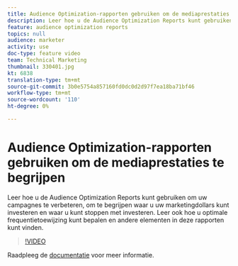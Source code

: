 ```yaml
---
title: Audience Optimization-rapporten gebruiken om de mediaprestaties te begrijpen
description: Leer hoe u de Audience Optimization Reports kunt gebruiken om uw campagnes te verbeteren, om te begrijpen waar u uw marketingdollars kunt investeren en waar u kunt stoppen met investeren. Leer ook hoe u optimale frequentietoewijzing kunt bepalen en andere elementen in deze rapporten kunt vinden.
feature: audience optimization reports
topics: null
audience: marketer
activity: use
doc-type: feature video
team: Technical Marketing
thumbnail: 330401.jpg
kt: 6838
translation-type: tm+mt
source-git-commit: 3b0e5754a857160fd0dc0d2d97f7ea18ba71bf46
workflow-type: tm+mt
source-wordcount: '110'
ht-degree: 0%

---
```



# Audience Optimization-rapporten gebruiken om de mediaprestaties te begrijpen

Leer hoe u de Audience Optimization Reports kunt gebruiken om uw campagnes te verbeteren, om te begrijpen waar u uw marketingdollars kunt investeren en waar u kunt stoppen met investeren. Leer ook hoe u optimale frequentietoewijzing kunt bepalen en andere elementen in deze rapporten kunt vinden.

>[!VIDEO](https://video.tv.adobe.com/v/330401/?quality=12&learn=on)

Raadpleeg de [documentatie](https://experienceleague.adobe.com/docs/audience-manager/user-guide/reporting/audience-optimization-reports/audience-optimization-reports.html#reporting) voor meer informatie.
